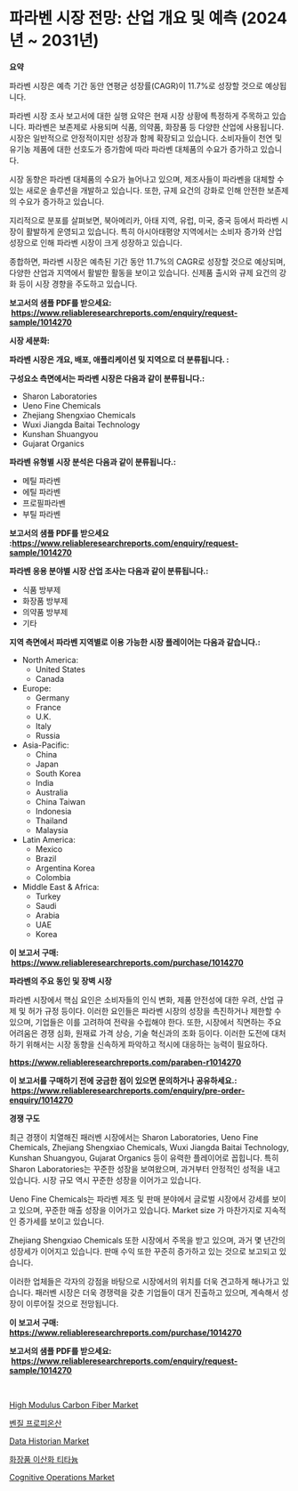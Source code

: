 <p><h1>파라벤 시장 전망: 산업 개요 및 예측 (2024년 ~ 2031년)</h1></p><p><strong>요약</strong></p>
<p><p>파라벤 시장은 예측 기간 동안 연평균 성장률(CAGR)이 11.7%로 성장할 것으로 예상됩니다.</p><p>파라벤 시장 조사 보고서에 대한 실행 요약은 현재 시장 상황에 특정하게 주목하고 있습니다. 파라벤은 보존제로 사용되며 식품, 의약품, 화장품 등 다양한 산업에 사용됩니다. 시장은 일반적으로 안정적이지만 성장과 함께 확장되고 있습니다. 소비자들이 천연 및 유기농 제품에 대한 선호도가 증가함에 따라 파라벤 대체품의 수요가 증가하고 있습니다.</p><p>시장 동향은 파라벤 대체품의 수요가 늘어나고 있으며, 제조사들이 파라벤을 대체할 수 있는 새로운 솔루션을 개발하고 있습니다. 또한, 규제 요건의 강화로 인해 안전한 보존제의 수요가 증가하고 있습니다.</p><p>지리적으로 분포를 살펴보면, 북아메리카, 아태 지역, 유럽, 미국, 중국 등에서 파라벤 시장이 활발하게 운영되고 있습니다. 특히 아시아태평양 지역에서는 소비자 증가와 산업 성장으로 인해 파라벤 시장이 크게 성장하고 있습니다.</p><p>종합하면, 파라벤 시장은 예측된 기간 동안 11.7%의 CAGR로 성장할 것으로 예상되며, 다양한 산업과 지역에서 활발한 활동을 보이고 있습니다. 신제품 출시와 규제 요건의 강화 등이 시장 경향을 주도하고 있습니다.</p></p>
<p><strong>보고서의 샘플 PDF를 받으세요: &nbsp;<a href="https://www.reliableresearchreports.com/enquiry/request-sample/1014270">https://www.reliableresearchreports.com/enquiry/request-sample/1014270</a></strong></p>
<p><strong>시장 세분화:</strong></p>
<p><strong> 파라벤 시장은 개요, 배포, 애플리케이션 및 지역으로 더 분류됩니다. :</strong></p>
<p><strong>구성요소 측면에서는 파라벤 시장은 다음과 같이 분류됩니다.:</strong></p>
<p><ul><li>Sharon Laboratories</li><li>Ueno Fine Chemicals</li><li>Zhejiang Shengxiao Chemicals</li><li>Wuxi Jiangda Baitai Technology</li><li>Kunshan Shuangyou</li><li>Gujarat Organics</li></ul></p>
<p><strong> 파라벤 유형별 시장 분석은 다음과 같이 분류됩니다.:</strong></p>
<p><ul><li>메틸 파라벤</li><li>에틸 파라벤</li><li>프로필파라벤</li><li>부틸 파라벤</li></ul></p>
<p><strong>보고서의 샘플 PDF를 받으세요 :<a href="https://www.reliableresearchreports.com/enquiry/request-sample/1014270">https://www.reliableresearchreports.com/enquiry/request-sample/1014270</a></strong></p>
<p><strong> 파라벤 응용 분야별 시장 산업 조사는 다음과 같이 분류됩니다.:</strong></p>
<p><ul><li>식품 방부제</li><li>화장품 방부제</li><li>의약품 방부제</li><li>기타</li></ul></p>
<p><strong>지역 측면에서 파라벤 지역별로 이용 가능한 시장 플레이어는 다음과 같습니다.:</strong></p>
<p><ul>
    <li>
        North America:
        <ul>
            <li>United States</li>
            <li>Canada</li>
        </ul>
    </li>
    <li>
        Europe:
        <ul>
            <li>Germany</li>
            <li>France</li>
            <li>U.K.</li>
            <li>Italy</li>
            <li>Russia</li>
        </ul>
    </li>
    <li>
        Asia-Pacific:
        <ul>
            <li>China</li>
            <li>Japan</li>
            <li>South Korea</li>
            <li>India</li>
            <li>Australia</li>
            <li>China Taiwan</li>
            <li>Indonesia</li>
            <li>Thailand</li>
            <li>Malaysia</li>
        </ul>
    </li>
    <li>
        Latin America:
        <ul>
            <li>Mexico</li>
            <li>Brazil</li>
            <li>Argentina Korea</li>
            <li>Colombia</li>
        </ul>
    </li>
    <li>
        Middle East & Africa:
        <ul>
            <li>Turkey</li>
            <li>Saudi</li>
            <li>Arabia</li>
            <li>UAE</li>
            <li>Korea</li>
        </ul>
    </li>
    </ul></p>
<p><strong>이 보고서 구매: &nbsp;<a href="https://www.reliableresearchreports.com/purchase/1014270">https://www.reliableresearchreports.com/purchase/1014270</a></strong></p>
<p><strong>파라벤의 주요 동인 및 장벽 시장</strong></p>
<p><p>파라벤 시장에서 핵심 요인은 소비자들의 인식 변화, 제품 안전성에 대한 우려, 산업 규제 및 허가 규정 등이다. 이러한 요인들은 파라벤 시장의 성장을 촉진하거나 제한할 수 있으며, 기업들은 이를 고려하여 전략을 수립해야 한다. 또한, 시장에서 직면하는 주요 어려움은 경쟁 심화, 원재료 가격 상승, 기술 혁신과의 조화 등이다. 이러한 도전에 대처하기 위해서는 시장 동향을 신속하게 파악하고 적시에 대응하는 능력이 필요하다.</p></p>
<p><strong><a href="https://www.reliableresearchreports.com/paraben-r1014270">https://www.reliableresearchreports.com/paraben-r1014270</a></strong></p>
<p><strong>이 보고서를 구매하기 전에 궁금한 점이 있으면 문의하거나 공유하세요.: &nbsp;<a href="https://www.reliableresearchreports.com/enquiry/pre-order-enquiry/1014270">https://www.reliableresearchreports.com/enquiry/pre-order-enquiry/1014270</a></strong></p>
<p><strong>경쟁 구도</strong></p>
<p><p>최근 경쟁이 치열해진 패러벤 시장에서는 Sharon Laboratories, Ueno Fine Chemicals, Zhejiang Shengxiao Chemicals, Wuxi Jiangda Baitai Technology, Kunshan Shuangyou, Gujarat Organics 등이 유력한 플레이어로 꼽힙니다. 특히 Sharon Laboratories는 꾸준한 성장을 보여왔으며, 과거부터 안정적인 성적을 내고 있습니다. 시장 규모 역시 꾸준한 성장을 이어가고 있습니다. </p><p>Ueno Fine Chemicals는 파라벤 제조 및 판매 분야에서 글로벌 시장에서 강세를 보이고 있으며, 꾸준한 매출 성장을 이어가고 있습니다. Market size 가 마찬가지로 지속적인 증가세를 보이고 있습니다.</p><p>Zhejiang Shengxiao Chemicals 또한 시장에서 주목을 받고 있으며, 과거 몇 년간의 성장세가 이어지고 있습니다. 판매 수익 또한 꾸준히 증가하고 있는 것으로 보고되고 있습니다.</p><p>이러한 업체들은 각자의 강점을 바탕으로 시장에서의 위치를 더욱 견고하게 해나가고 있습니다. 패러벤 시장은 더욱 경쟁력을 갖춘 기업들이 대거 진출하고 있으며, 계속해서 성장이 이루어질 것으로 전망됩니다.</p></p>
<p><strong>이 보고서 구매: &nbsp; <a href="https://www.reliableresearchreports.com/purchase/1014270">https://www.reliableresearchreports.com/purchase/1014270</a></strong></p>
<p><strong>보고서의 샘플 PDF를 받으세요: &nbsp;<a href="https://www.reliableresearchreports.com/enquiry/request-sample/1014270">https://www.reliableresearchreports.com/enquiry/request-sample/1014270</a></strong><strong></strong></p>
<p>&nbsp;</p>
<p><p><a href="https://issuu.com/reportprime-2/docs/high-modulus-carbon-fiber-market-size-2030.pptx">High Modulus Carbon Fiber Market</a></p><p><a href="https://github.com/Tristiarton768456/Market-Research-Report-List-1/blob/main/148453223836.md">벤질 프로피온산</a></p><p><a href="https://github.com/bobicer/Market-Research-Report-List-2/blob/main/data-historian-market.md">Data Historian Market</a></p><p><a href="https://github.com/vsoq0zknh59/Market-Research-Report-List-1/blob/main/597017423835.md">화장품 이산화 티타늄</a></p><p><a href="https://github.com/globismark/Market-Research-Report-List-2/blob/main/cognitive-operations-market.md">Cognitive Operations Market</a></p></p>